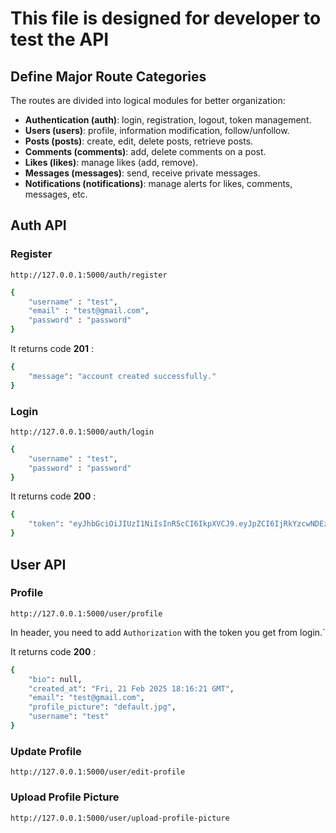 # This file is designed for developer to test the API

## Define Major Route Categories

The routes are divided into logical modules for better organization:

- **Authentication (auth)**: login, registration, logout, token management.
- **Users (users)**: profile, information modification, follow/unfollow.
- **Posts (posts)**: create, edit, delete posts, retrieve posts.
- **Comments (comments)**: add, delete comments on a post.
- **Likes (likes)**: manage likes (add, remove).
- **Messages (messages)**: send, receive private messages.
- **Notifications (notifications)**: manage alerts for likes, comments, messages, etc.

## Auth API

### Register

`http://127.0.0.1:5000/auth/register`

```bash
{
    "username" : "test",
    "email" : "test@gmail.com",
    "password" : "password"
}
```

It returns code **201** :

```bash
{
    "message": "account created successfully."
}
```

### Login

`http://127.0.0.1:5000/auth/login`

```bash
{
    "username" : "test",
    "password" : "password"
}
```

It returns code **200** :

```bash
{
    "token": "eyJhbGciOiJIUzI1NiIsInR5cCI6IkpXVCJ9.eyJpZCI6IjRkYzcwNDEzLTEwOTQtNGY4Zi04Y2ZhLTg3YzhlYzkzMDNlYSIsImV4cCI6MTc0MDE2NjA4OX0.zc2DpJ8J07vy6WPZNeOkmc26dnLfZQQwSbuodxwss5s"
}
```

## User API

### Profile

`http://127.0.0.1:5000/user/profile`

In header, you need to add `Authorization` with the token you get from login.`

It returns code **200** :

```bash
{
    "bio": null,
    "created_at": "Fri, 21 Feb 2025 18:16:21 GMT",
    "email": "test@gmail.com",
    "profile_picture": "default.jpg",
    "username": "test"
}
```

### Update Profile

`http://127.0.0.1:5000/user/edit-profile`

### Upload Profile Picture

`http://127.0.0.1:5000/user/upload-profile-picture`
